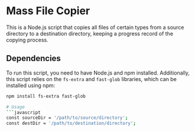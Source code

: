# Mass File Copier

This is a Node.js script that copies all files of certain types from a source directory to a destination directory, keeping a progress record of the copying process.

## Dependencies

To run this script, you need to have Node.js and npm installed. Additionally, this script relies on the `fs-extra` and `fast-glob` libraries, which can be installed using npm:

```bash
npm install fs-extra fast-glob

# Usage
```javascript
const sourceDir = '/path/to/source/directory';
const destDir = '/path/to/destination/directory';




